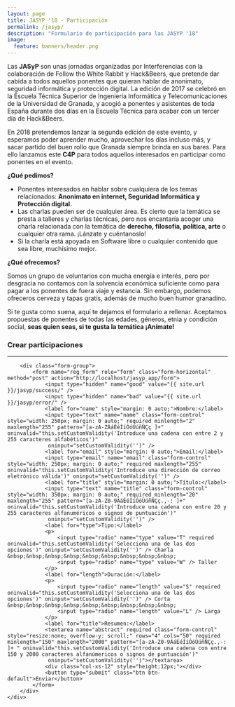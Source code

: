 ```yaml
---
layout: page
title: JASYP '18 - Participación
permalink: /jasyp/
description: "Formulario de participación para las JASYP '18"
image:
  feature: banners/header.png
---
```


Las **JASyP** son unas jornadas organizadas por Interferencias con la colaboración de Follow the White Rabbit y Hack&Beers, que pretende dar cabida a todos aquellos ponentes que quieran hablar de anonimato, seguridad informática y protección digital. La edición de 2017 se celebró en la Escuela Técnica Superior de Ingeniería Informática y Telecomunicaciones de la Universidad de Granada, y acogió a ponentes y asistentes de toda España durante dos días en la Escuela Técnica para acabar con un tercer día de Hack&Beers.

En 2018 pretendemos lanzar la segunda edición de este evento, y esperamos poder aprender mucho, aprovechar los días incluso más, y sacar partido del buen rollo que Granada siempre brinda en sus bares. Para ello lanzamos este **C4P** para todos aquellos interesados en participar como ponentes en el evento.

**¿Qué pedimos?**

- Ponentes interesados en hablar sobre cualquiera de los temas relacionados: **Anonimato en internet, Seguridad Informática y Protección digital.**
- Las charlas pueden ser de cualquier área. Es cierto que la temática se presta a talleres y charlas técnicas, pero nos encantaría acoger una charla relacionada con la temática de **derecho, filosofía, política, arte** o cualquier otra rama. ¡Lánzate y cuéntanoslo!
- Si la charla está apoyada en Software libre o cualquier contenido que sea libre, muchísimo mejor.

**¿Qué ofrecemos?**

Somos un grupo de voluntarios con mucha energía e interés, pero por desgracia no contamos con la solvencia económica suficiente como para pagar a los ponentes de fuera viaje y estancia. Sin embargo,  podemos ofreceros cerveza y tapas gratis, además de mucho buen humor granadino.

Si te gusta como suena, aquí te dejamos el formulario a rellenar. Aceptamos propuestas de ponentes de todas las edades, géneros, etnia y condición social, **seas quien seas, si te gusta la temática ¡Anímate!**

<div class="bootstrap">
	<div class="text-center">
		<h3>Crear participaciones</h3>
		<hr>

		<div class="form-group">
			<form name="reg_form" role="form" class="form-horizontal" method="post" action="http://localhost/jasyp_app/form">
				<input type="hidden" name="good" value="{{ site.url }}/jasyp/success/" />
				<input type="hidden" name="bad" value="{{ site.url }}/jasyp/error/" />
				<label for="name" style="margin: 0 auto;">Nombre:</label>
				<input type="text" name="name" class="form-control" style="width: 250px; margin: 0 auto;" required minlength="2" maxlength="255" pattern="[a-zA-ZÁáÉéÍíÓóÚúñÑÇç ]+" oninvalid="this.setCustomValidity('Introduce una cadena con entre 2 y 255 caracteres alfabéticos')"
				 oninput="setCustomValidity('')" />
				<label for="email" style="margin: 0 auto;">Email:</label>
				<input type="email" name="email" class="form-control" style="width: 250px; margin: 0 auto;" required maxlength="255" oninvalid="this.setCustomValidity('Introduce una dirección de correo eletrónico válida')" oninput="setCustomValidity('')" />
				<label for="title" style="margin: 0 auto;">Título:</label>
				<input type="text" name="title" class="form-control" style="width: 350px; margin: 0 auto;" required minlength="20" maxlength="255" pattern="[a-zA-Z0-9ÁáÉéÍíÓóÚúñÑÇç.,-: ]+" oninvalid="this.setCustomValidity('Introduce una cadena con entre 20 y 255 caracteres alfanuméricos o signos de puntuación')"
				 oninput="setCustomValidity('')" />
				<label for="type">Tipo:</label>
				<p>
					<input type="radio" name="type" value="T" required oninvalid="this.setCustomValidity('Selecciona una de las dos opciones')" oninput="setCustomValidity('')" /> Charla &nbsp;&nbsp;&nbsp;&nbsp;&nbsp;&nbsp;&nbsp;&nbsp;&nbsp;
					<input type="radio" name="type" value="W" /> Taller
				</p>
				<label for="length">Duración:</label>
				<p>
					<input type="radio" name="length" value="S" required oninvalid="this.setCustomValidity('Selecciona una de las dos opciones')" oninput="setCustomValidity('')" /> Corta &nbsp;&nbsp;&nbsp;&nbsp;&nbsp;&nbsp;&nbsp;&nbsp;&nbsp;
					<input type="radio" name="length" value="L" /> Larga
				</p>
				<label for="title">Resumen:</label>
				<textarea name="abstract" required class="form-control" style="resize:none; overflow-y: scroll;" rows="4" cols="50" required minlength="150" maxlength="2000" pattern="[a-zA-Z0-9ÁáÉéÍíÓóÚúñÑÇç.,-: ]+ " oninvalid="this.setCustomValidity('Introduce una cadena con entre 150 y 2000 caracteres alfanúmericos o signos de puntuación')"
				 oninput="setCustomValidity('')"></textarea>
				<div class="col-xs-12" style="height:12px;"></div>
				<button type="submit" class="btn btn-default">Enviar</button>
			</form>
		</div>
	</div>
</div>
